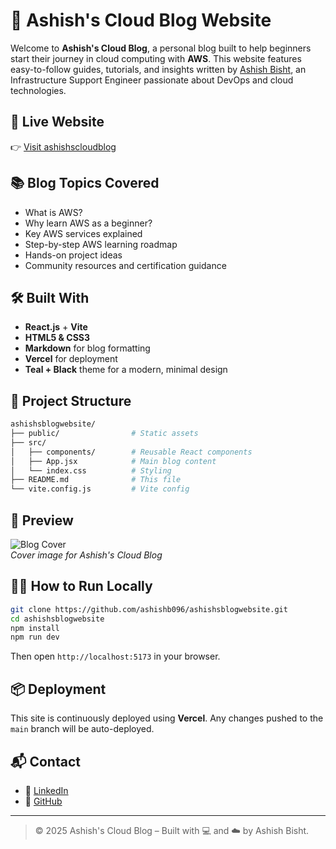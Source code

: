 
# 📝 Ashish's Cloud Blog Website

Welcome to **Ashish's Cloud Blog**, a personal blog built to help beginners start their journey in cloud computing with **AWS**. This website features easy-to-follow guides, tutorials, and insights written by [Ashish Bisht](https://www.linkedin.com/in/ashishb096/), an Infrastructure Support Engineer passionate about DevOps and cloud technologies.

## 🚀 Live Website

👉 [Visit ashishscloudblog](https://ashishscloudblog.vercel.app)

## 📚 Blog Topics Covered

- What is AWS?
- Why learn AWS as a beginner?
- Key AWS services explained
- Step-by-step AWS learning roadmap
- Hands-on project ideas
- Community resources and certification guidance

## 🛠️ Built With

- **React.js** + **Vite**
- **HTML5 & CSS3**
- **Markdown** for blog formatting
- **Vercel** for deployment
- **Teal + Black** theme for a modern, minimal design

## 📂 Project Structure

```bash
ashishsblogwebsite/
├── public/                # Static assets
├── src/
│   ├── components/        # Reusable React components
│   ├── App.jsx            # Main blog content
│   └── index.css          # Styling
├── README.md              # This file
└── vite.config.js         # Vite config
```

## 📸 Preview

![Blog Cover](./public/blog-cover.png)  
*Cover image for Ashish's Cloud Blog*

## 🧑‍💻 How to Run Locally

```bash
git clone https://github.com/ashishb096/ashishsblogwebsite.git
cd ashishsblogwebsite
npm install
npm run dev
```

Then open `http://localhost:5173` in your browser.

## 📦 Deployment

This site is continuously deployed using **Vercel**. Any changes pushed to the `main` branch will be auto-deployed.

## 📬 Contact

- 💼 [LinkedIn](https://linkedin.com/in/ashishb096)
- 🐙 [GitHub](https://github.com/ashishb096)

---

> © 2025 Ashish's Cloud Blog – Built with 💻 and ☁️ by Ashish Bisht.
